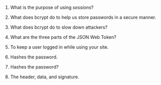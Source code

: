 <!-- Answers to the Short Answer Essay Questions go here -->

1. What is the purpose of using _sessions_?

2. What does bcrypt do to help us store passwords in a secure manner.

3. What does bcrypt do to slow down attackers?

4. What are the three parts of the JSON Web Token?


1. To keep a user logged in while using your site.

2. Hashes the password.

3. Hashes the password?

4. The header, data, and signature.